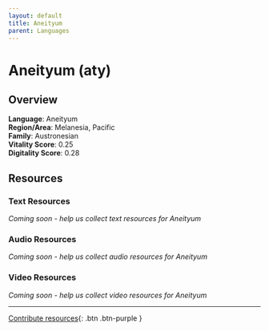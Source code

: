 ```yaml
---
layout: default
title: Aneityum
parent: Languages
---
```


# Aneityum (aty)

## Overview

**Language**: Aneityum  
**Region/Area**: Melanesia, Pacific  
**Family**: Austronesian  
**Vitality Score**: 0.25  
**Digitality Score**: 0.28  

## Resources

### Text Resources
*Coming soon - help us collect text resources for Aneityum*

### Audio Resources
*Coming soon - help us collect audio resources for Aneityum*

### Video Resources
*Coming soon - help us collect video resources for Aneityum*

---

[Contribute resources](https://fairtrain.github.io/){: .btn .btn-purple }
